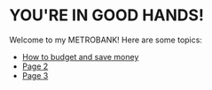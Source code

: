 # YOU'RE IN GOOD HANDS!

Welcome to my METROBANK! Here are some topics:

- [How to budget and save money](wiki/How-to-budget-and-save-money)
- [Page 2](wiki/Page-2)
- [Page 3](wiki/Page-3)
